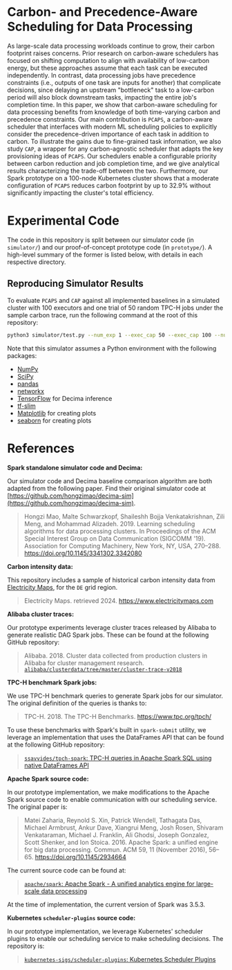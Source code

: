 # Carbon- and Precedence-Aware Scheduling for Data Processing

As large-scale data processing workloads continue to grow, their carbon footprint raises concerns. Prior research on carbon-aware schedulers has focused on shifting computation to align with availability of low-carbon energy, but these approaches assume that each task can be executed independently. 
In contrast, data processing jobs have precedence constraints (i.e., outputs of one task are inputs for another) that complicate decisions, since delaying an upstream "bottleneck" task to a low-carbon period will also block downstream tasks, impacting the entire job's completion time. 
In this paper, we show that carbon-aware scheduling for data processing benefits from knowledge of both time-varying carbon and precedence constraints. 
Our main contribution is `PCAPS`, a carbon-aware scheduler that interfaces with modern ML scheduling policies to explicitly consider the precedence-driven importance of  each task in addition to carbon.  To illustrate the gains due to fine-grained task information, we also study `CAP`, a wrapper for any carbon-agnostic scheduler that adapts the key provisioning ideas of `PCAPS`.
Our schedulers enable a configurable priority between carbon reduction and job completion time, and we give analytical results characterizing the trade-off between the two.
Furthermore, our Spark prototype on a 100-node Kubernetes cluster shows that a moderate configuration of `PCAPS` reduces carbon footprint by up to 32.9% without significantly impacting the cluster's total efficiency.

# Experimental Code

The code in this repository is split between our simulator code (in `simulator/`) and our proof-of-concept prototype code (in `prototype/`).  A high-level summary of the former is listed below, with details in each respective directory.

## Reproducing Simulator Results

To evaluate `PCAPS` and `CAP` against all implemented baselines in a simulated cluster with 100 executors and one trial of 50 random TPC-H jobs under the sample carbon trace, run the following command at the root of this repository:

```bash
python3 simulator/test.py --num_exp 1 --exec_cap 50 --exec_cap 100 --num_init_dags 1 --num_stream_dags 50 --canvs_visualization 0 --test_schemes spark_fifo dynamic_partition decima green_hadoop cap_fifo cap_partition cap_decima pcaps
```

Note that this simulator assumes a Python environment with the following packages:
- [NumPy](https://numpy.org)
- [SciPy](https://scipy.org)
- [pandas](https://pandas.pydata.org)
- [networkx](https://networkx.org)
- [TensorFlow](https://www.tensorflow.org) for Decima inference
- [tf-slim](https://github.com/google-research/tf-slim)
- [Matplotlib](https://matplotlib.org) for creating plots 
- [seaborn](https://seaborn.pydata.org) for creating plots 

# References

**Spark standalone simulator code and Decima:**

Our simulator code and Decima baseline comparison algorithm are both adapted from the following paper.  Find their original simulator code at [https://github.com/hongzimao/decima-sim](https://github.com/hongzimao/decima-sim).

> Hongzi Mao, Malte Schwarzkopf, Shaileshh Bojja Venkatakrishnan, Zili Meng, and Mohammad Alizadeh. 2019. Learning scheduling algorithms for data processing clusters. In Proceedings of the ACM Special Interest Group on Data Communication (SIGCOMM '19). Association for Computing Machinery, New York, NY, USA, 270–288. https://doi.org/10.1145/3341302.3342080

**Carbon intensity data:**

This repository includes a sample of historical carbon intensity data from [Electricity Maps](https://www.electricitymaps.com/), for the `DE` grid region.

> Electricity Maps. retrieved 2024. https://www.electricitymaps.com

**Alibaba cluster traces:**

Our prototype experiments leverage cluster traces released by Alibaba to generate realistic DAG Spark jobs.  These can be found at the following GitHub repository:
> Alibaba. 2018. Cluster data collected from production clusters in Alibaba for cluster management research. [`alibaba/clusterdata/tree/master/cluster-trace-v2018`](https://github.com/alibaba/clusterdata/tree/master/cluster-trace-v2018)

**TPC-H benchmark Spark jobs:**

We use TPC-H benchmark queries to generate Spark jobs for our simulator.  The original definition of the queries is thanks to:
> TPC-H. 2018. The TPC-H Benchmarks. https://www.tpc.org/tpch/

To use these benchmarks with Spark's built in `spark-submit` utility, we leverage an implementation that uses the DataFrames API that can be found at the following GitHub repository:
> [`ssavvides/tpch-spark`: TPC-H queries in Apache Spark SQL using native DataFrames API](https://github.com/ssavvides/tpch-spark)

**Apache Spark source code:**

In our prototype implementation, we make modifications to the Apache Spark source code to enable communication with our scheduling service.  The original paper is:
> Matei Zaharia, Reynold S. Xin, Patrick Wendell, Tathagata Das, Michael Armbrust, Ankur Dave, Xiangrui Meng, Josh Rosen, Shivaram Venkataraman, Michael J. Franklin, Ali Ghodsi, Joseph Gonzalez, Scott Shenker, and Ion Stoica. 2016. Apache Spark: a unified engine for big data processing. Commun. ACM 59, 11 (November 2016), 56–65. https://doi.org/10.1145/2934664

The current source code can be found at:
> [`apache/spark`: Apache Spark - A unified analytics engine for large-scale data processing](https://github.com/apache/spark)

At the time of implementation, the current version of Spark was 3.5.3.  

**Kubernetes `scheduler-plugins` source code:**

In our prototype implementation, we leverage Kubernetes' scheduler plugins to enable our scheduling service to make scheduling decisions.  The repository is:
> [`kubernetes-sigs/scheduler-plugins`: Kubernetes Scheduler Plugins](https://github.com/kubernetes-sigs/scheduler-plugins)


